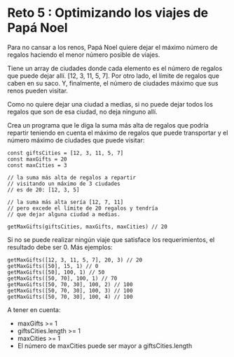 # Reto 5 : Optimizando los viajes de Papá Noel
Para no cansar a los renos, Papá Noel quiere dejar el máximo número de regalos haciendo el menor número posible de viajes.

Tiene un array de ciudades donde cada elemento es el número de regalos que puede dejar allí. [12, 3, 11, 5, 7]. Por otro lado, el límite de regalos que caben en su saco. Y, finalmente, el número de ciudades máximo que sus renos pueden visitar.

Como no quiere dejar una ciudad a medias, si no puede dejar todos los regalos que son de esa ciudad, no deja ninguno allí.

Crea un programa que le diga la suma más alta de regalos que podría repartir teniendo en cuenta el máximo de regalos que puede transportar y el número máximo de ciudades que puede visitar:

    const giftsCities = [12, 3, 11, 5, 7]
    const maxGifts = 20
    const maxCities = 3

    // la suma más alta de regalos a repartir
    // visitando un máximo de 3 ciudades
    // es de 20: [12, 3, 5]

    // la suma más alta sería [12, 7, 11]
    // pero excede el límite de 20 regalos y tendría
    // que dejar alguna ciudad a medias.

    getMaxGifts(giftsCities, maxGifts, maxCities) // 20

Si no se puede realizar ningún viaje que satisface los requerimientos, el resultado debe ser 0. Más ejemplos:

    getMaxGifts([12, 3, 11, 5, 7], 20, 3) // 20
    getMaxGifts([50], 15, 1) // 0
    getMaxGifts([50], 100, 1) // 50
    getMaxGifts([50, 70], 100, 1) // 70
    getMaxGifts([50, 70, 30], 100, 2) // 100
    getMaxGifts([50, 70, 30], 100, 3) // 100
    getMaxGifts([50, 70, 30], 100, 4) // 100

A tener en cuenta:

- maxGifts >= 1
- giftsCities.length >= 1
- maxCities >= 1
- El número de maxCities puede ser mayor a giftsCities.length